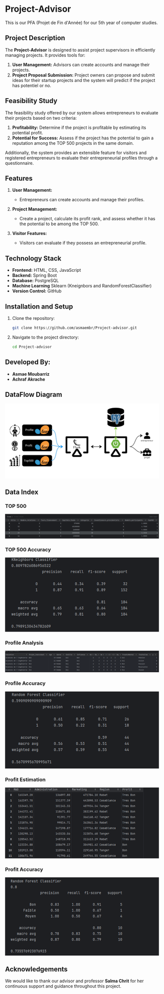 # Project-Advisor

This is our PFA (Projet de Fin d'Année) for our 5th year of computer studies.

## Project Description

The **Project-Advisor** is designed to assist project supervisors in efficiently managing projects. It provides tools for:

1. **User Management:** Advisors can create accounts and manage their projects.
2. **Project Proposal Submission:** Project owners can propose and submit ideas for their startup projects and the system will predict if the project has potentiel or no.

## Feasibility Study

The feasibility study offered by our system allows entrepreneurs to evaluate their projects based on two criteria:

1. **Profitability:** Determine if the project is profitable by estimating its potential profit.
2. **Potential for Success:** Assess if the project has the potential to gain a reputation among the TOP 500 projects in the same domain.

Additionally, the system provides an extensible feature for visitors and registered entrepreneurs to evaluate their entrepreneurial profiles through a questionnaire.

## Features

1. **User Management:**
   - Entrepreneurs can create accounts and manage their profiles.

2. **Project Management:**
   - Create a project, calculate its profit rank, and assess whether it has the potential to be among the TOP 500.

3. **Visitor Features:**
   - Visitors can evaluate if they possess an entrepreneurial profile.

## Technology Stack

- **Frontend:** HTML, CSS, JavaScript
- **Backend:** Spring Boot
- **Database:** PostgreSQL
- **Machine Learning** Sklearn (Kneignbors and RandomForestClassifier)
- **Version Control:** GitHub

## Installation and Setup

1. Clone the repository:
   ```bash
   git clone https://github.com/asmaembr/Project-advisor.git
   ```
2. Navigate to the project directory:
   ```bash
   cd Project-advisor
   ```
## Developed By:
- **Asmae Moubarriz**
- **Achraf Akrache**


## DataFlow Diagram
![DataFlow Diagram](DataFlow.jpg)

## Data Index

### TOP 500
![TOP 500 Data Visualization](TOP500IMG.png)
### TOP 500 Accuracy
![TOP 500 Data Visualization](TOP500IMG2.png)

### Profile Analysis
![Profile Data Visualization](PROFILEIMG.png)
### Profile Accuracy
![Profile Data Visualization](PROFILEIMG2.png)

### Profit Estimation
![Profit Data Visualization](PROFITIMG.png)
### Profit Accuracy
![Profit Data Visualization](PROFITIMG2.png)

## Acknowledgements

We would like to thank our advisor and professor **Salma Chrit** for her continuous support and guidance throughout this project.
